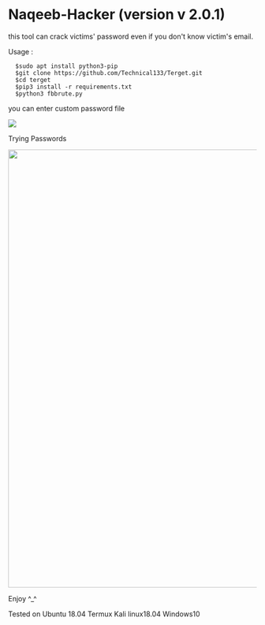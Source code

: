 Naqeeb-Hacker (version v 2.0.1)
===============================

this tool can crack victims' password even if you don't know victim's email.

Usage :
      
      $sudo apt install python3-pip
      $git clone https://github.com/Technical133/Terget.git
      $cd terget
      $pip3 install -r requirements.txt
      $python3 fbbrute.py

you can enter custom password file

![](updatefbhacker.png)

Trying Passwords

<img src="updatefbhacker1.png" width="888">
      
Enjoy ^_^ 

Tested on Ubuntu 18.04
          Termux
          Kali linux18.04
          Windows10
 
